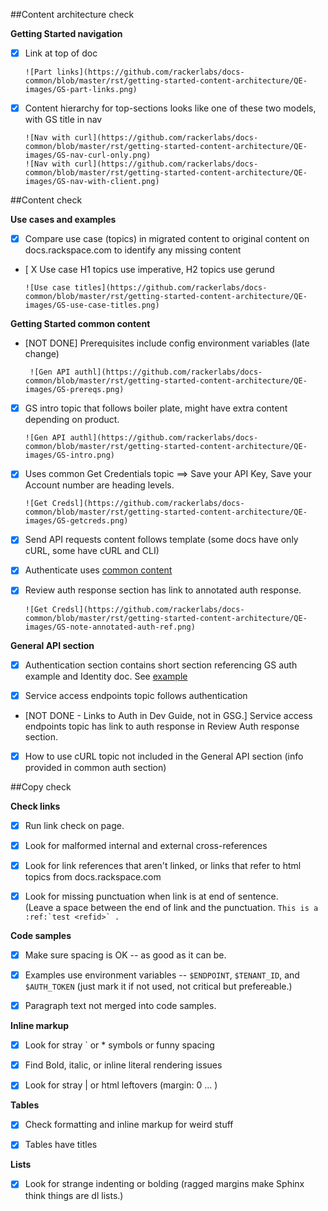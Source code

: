 ##Content architecture check

**Getting Started navigation**

- [X] Link at top of doc
  
      ![Part links](https://github.com/rackerlabs/docs-common/blob/master/rst/getting-started-content-architecture/QE-images/GS-part-links.png)
  
- [X] Content hierarchy for top-sections looks like one of these two models, with GS title in nav
  
      ![Nav with curl](https://github.com/rackerlabs/docs-common/blob/master/rst/getting-started-content-architecture/QE-images/GS-nav-curl-only.png) 
      ![Nav with curl](https://github.com/rackerlabs/docs-common/blob/master/rst/getting-started-content-architecture/QE-images/GS-nav-with-client.png) 

##Content check

**Use cases and examples**

- [X] Compare use case (topics) in migrated content to original content on docs.rackspace.com to identify any missing content

- [ X Use case H1 topics use imperative, H2 topics use gerund

      ![Use case titles](https://github.com/rackerlabs/docs-common/blob/master/rst/getting-started-content-architecture/QE-images/GS-use-case-titles.png) 


**Getting Started common content**

- [NOT DONE]  Prerequisites include config environment variables (late change)
       
       ![Gen API authl](https://github.com/rackerlabs/docs-common/blob/master/rst/getting-started-content-architecture/QE-images/GS-prereqs.png) 
       

- [X]  GS intro topic that follows boiler plate, might have extra content depending on product.

       ![Gen API authl](https://github.com/rackerlabs/docs-common/blob/master/rst/getting-started-content-architecture/QE-images/GS-intro.png) 
       

- [X]  Uses common Get Credentials topic ==> Save your API Key, Save your Account number are heading levels.

       ![Get Credsl](https://github.com/rackerlabs/docs-common/blob/master/rst/getting-started-content-architecture/QE-images/GS-getcreds.png) 


- [X]  Send API requests content follows template (some docs have only cURL, some have cURL and CLI)
      

- [X]  Authenticate uses [common content](https://developer.rackspace.com/docs/cloud-big-data/v2/developer-guide/#document-getting-started/authenticate) 


- [X]  Review auth response section has link to annotated auth response.

       ![Get Credsl](https://github.com/rackerlabs/docs-common/blob/master/rst/getting-started-content-architecture/QE-images/GS-note-annotated-auth-ref.png) 


**General API section**

- [X] Authentication section contains short section referencing GS auth example and Identity doc. 
      See [example](https://developer.rackspace.com/docs/cloud-big-data/v2/developer-guide/#document-general-api-info/authentication-gen-api)


- [X] Service access endpoints topic follows authentication

- [NOT DONE - Links to Auth in Dev Guide, not in GSG.] Service access endpoints topic has link to auth response in Review Auth response section.

- [X] How to use cURL topic not included in the General API section (info provided in common auth section)


##Copy check

**Check links**

- [X] Run link check on page.

- [X] Look for malformed internal and external cross-references

- [X] Look for link references that aren't linked, or links that refer to html topics from docs.rackspace.com

- [X] Look for missing punctuation when link is at end of sentence.  
          (Leave a space between the end of link and the punctuation. ```This is a :ref:`test <refid>` .```

**Code samples**

- [X] Make sure spacing is OK -- as good as it can be.

- [X] Examples use environment variables -- ``$ENDPOINT``, ``$TENANT_ID``, and ``$AUTH_TOKEN``  (just mark it if not used, not critical but prefereable.)

- [X] Paragraph text not merged into code samples.

**Inline markup**

- [X] Look for stray ` or * symbols or funny spacing

- [X] Find Bold, italic, or inline literal rendering issues

- [X] Look for stray | or html leftovers  (margin: 0 ... )

**Tables**

- [X] Check formatting and inline markup for weird stuff

- [X] Tables have titles 

**Lists**

- [X] Look for strange indenting or bolding (ragged margins make Sphinx think things are dl lists.)

